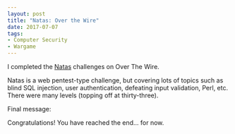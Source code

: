 ```yaml
---
layout: post
title: "Natas: Over the Wire"
date: 2017-07-07
tags:
- Computer Security
- Wargame
---
```


I completed the [Natas](http://overthewire.org/wargames/natas/) challenges on Over The Wire. 
<!--end excerpt-->

Natas is a web pentest-type challenge, but covering lots of topics such as blind SQL injection, user authentication, defeating input validation, Perl, etc. There were many levels (topping off at thirty-three).

Final message:

Congratulations! You have reached the end… for now.
